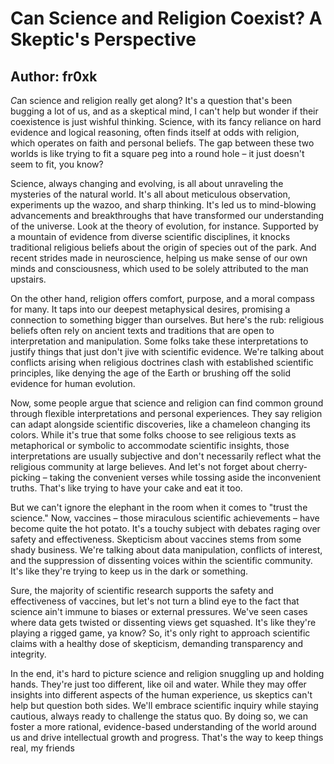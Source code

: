 # Can Science and Religion Coexist? A Skeptic's Perspective

Author: fr0xk
---

*C*an science and religion really get along? It's a question that's been bugging a lot of us, and as a skeptical mind, I can't help but wonder if their coexistence is just wishful thinking. Science, with its fancy reliance on hard evidence and logical reasoning, often finds itself at odds with religion, which operates on faith and personal beliefs. The gap between these two worlds is like trying to fit a square peg into a round hole – it just doesn't seem to fit, you know?

Science, always changing and evolving, is all about unraveling the mysteries of the natural world. It's all about meticulous observation, experiments up the wazoo, and sharp thinking. It's led us to mind-blowing advancements and breakthroughs that have transformed our understanding of the universe. Look at the theory of evolution, for instance. Supported by a mountain of evidence from diverse scientific disciplines, it knocks traditional religious beliefs about the origin of species out of the park. And recent strides made in neuroscience, helping us make sense of our own minds and consciousness, which used to be solely attributed to the man upstairs.

On the other hand, religion offers comfort, purpose, and a moral compass for many. It taps into our deepest metaphysical desires, promising a connection to something bigger than ourselves. But here's the rub: religious beliefs often rely on ancient texts and traditions that are open to interpretation and manipulation. Some folks take these interpretations to justify things that just don't jive with scientific evidence. We're talking about conflicts arising when religious doctrines clash with established scientific principles, like denying the age of the Earth or brushing off the solid evidence for human evolution.

Now, some people argue that science and religion can find common ground through flexible interpretations and personal experiences. They say religion can adapt alongside scientific discoveries, like a chameleon changing its colors. While it's true that some folks choose to see religious texts as metaphorical or symbolic to accommodate scientific insights, those interpretations are usually subjective and don't necessarily reflect what the religious community at large believes. And let's not forget about cherry-picking – taking the convenient verses while tossing aside the inconvenient truths. That's like trying to have your cake and eat it too.

But we can't ignore the elephant in the room when it comes to "trust the science." Now, vaccines – those miraculous scientific achievements – have become quite the hot potato. It's a touchy subject with debates raging over safety and effectiveness. Skepticism about vaccines stems from some shady business. We're talking about data manipulation, conflicts of interest, and the suppression of dissenting voices within the scientific community. It's like they're trying to keep us in the dark or something.

Sure, the majority of scientific research supports the safety and effectiveness of vaccines, but let's not turn a blind eye to the fact that science ain't immune to biases or external pressures. We've seen cases where data gets twisted or dissenting views get squashed. It's like they're playing a rigged game, ya know? So, it's only right to approach scientific claims with a healthy dose of skepticism, demanding transparency and integrity.

In the end, it's hard to picture science and religion snuggling up and holding hands. They're just too different, like oil and water. While they may offer insights into different aspects of the human experience, us skeptics can't help but question both sides. We'll embrace scientific inquiry while staying cautious, always ready to challenge the status quo. By doing so, we can foster a more rational, evidence-based understanding of the world around us and drive intellectual growth and progress. That's the way to keep things real, my friends
